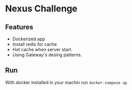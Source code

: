 # Nexus Challenge

## Features

- Dockerized app
- Install redis for cache
- Hot cache when server start.
- Using Gateway's desing patterns.

## Run

With docker installed in your machin run `docker-compose up`

